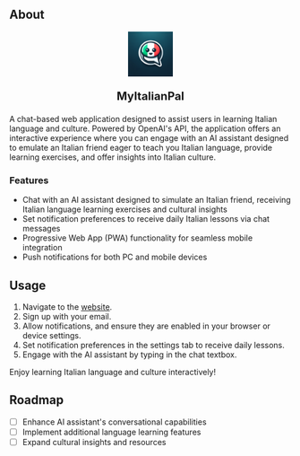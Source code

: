 ## About
<div align="center">
    <img src="public/icon-192x192.png" alt="MyItalianPal" width="80" height="80">
<p align="center" style="font-size: 20px;"><b>MyItalianPal</b></p>
</div>

A chat-based web application designed to assist users in learning Italian language and culture. Powered by OpenAI's API, the application offers an interactive experience where you can engage with an AI assistant designed to emulate an Italian friend eager to teach you Italian language, provide learning exercises, and offer insights into Italian culture.

### Features
- Chat with an AI assistant designed to simulate an Italian friend, receiving Italian language learning exercises and cultural insights
- Set notification preferences to receive daily Italian lessons via chat messages
- Progressive Web App (PWA) functionality for seamless mobile integration
- Push notifications for both PC and mobile devices

## Usage
1. Navigate to the [website](https://myitalianpal.vercel.app/).
2. Sign up with your email.
3. Allow notifications, and ensure they are enabled in your browser or device settings.
4. Set notification preferences in the settings tab to receive daily lessons.
5. Engage with the AI assistant by typing in the chat textbox.

Enjoy learning Italian language and culture interactively!

## Roadmap
- [ ] Enhance AI assistant's conversational capabilities
- [ ] Implement additional language learning features
- [ ] Expand cultural insights and resources